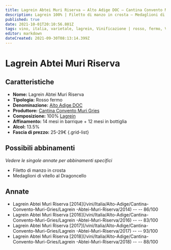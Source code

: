 ```yaml
---
title: Lagrein Abtei Muri Riserva – Alto Adige DOC – Cantina Convento Muri Gries – Alto-Adige (IT) – 25-29€ – 2★-5★
description: Lagrein 100% | Filetto di manzo in crosta – Medaglioni di vitello al Dragoncello
published: true
date: 2021-10-01T20:10:56.801Z
tags: vino, italia, varietale, lagrein, Vinificazione | rosso, fermo, Valutazioni | 5 stelle, Regione vino | Alto-Adige, Prezzi | 25-29€, Filetto di manzo in crosta, Medaglioni di vitello al Dragoncello
editor: markdown
dateCreated: 2021-09-30T08:13:14.399Z
---
```


# Lagrein  Abtei Muri Riserva

## Caratteristiche
- **Nome:** Lagrein  Abtei Muri Riserva
- **Tipologia:** Rosso fermo 
- **Denominazione:** [Alto Adige DOC](/denominazioni/Italia/Alto-Adige/DOC/Alto-Adige)
- **Produttore:** [Cantina Convento Muri Gries](/produttori/Italia/Alto-Adige/Cantina-Convento-Muri-Gries) 
- **Composizione:** 100% [Lagrein](/vitigni/Germania/bacca-nera/lagrein)
- **Affinamento:** 14 mesi in barrique + 12 mesi in bottiglia
- **Alcol:** 13.5%
- **Fascia di prezzo:** 25-29€
{.grid-list}




## Possibili abbinamenti
*Vedere le singole annate per abbinamenti specifici*

- Filetto di manzo in crosta
- Medaglioni di vitello al Dragoncello 


## Annate
- Lagrein Abtei Muri Riserva [2014](/vini/Italia/Alto-Adige/Cantina-Convento-Muri-Gries/Lagrein -Abtei-Muri-Riserva/2014) -- <span class="star-3"></span> -- 86/100
- Lagrein Abtei Muri Riserva [2016](/vini/Italia/Alto-Adige/Cantina-Convento-Muri-Gries/Lagrein -Abtei-Muri-Riserva/2016) -- <span class="star-2"></span> -- 83/100 
- Lagrein Abtei Muri Riserva [2017](/vini/Italia/Alto-Adige/Cantina-Convento-Muri-Gries/Lagrein -Abtei-Muri-Riserva/2017) -- <span class="star-5"></span> -- 93/100 
- Lagrein Abtei Muri Riserva [2018](/vini/Italia/Alto-Adige/Cantina-Convento-Muri-Gries/Lagrein -Abtei-Muri-Riserva/2018) -- <span class="star-3"></span> -- 88/100 
 